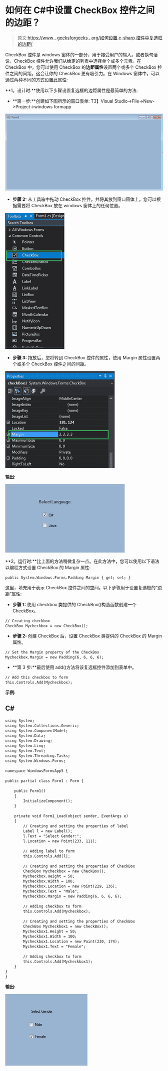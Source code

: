 # 如何在 C#中设置 CheckBox 控件之间的边距？

> 原文:[https://www . geeksforgeeks . org/如何设置 c-sharp 控件中复选框的边距/](https://www.geeksforgeeks.org/how-to-set-the-margin-between-the-checkbox-controls-in-c-sharp/)

CheckBox 控件是 windows 窗体的一部分，用于接受用户的输入。或者换句话说，CheckBox 控件允许我们从给定的列表中选择单个或多个元素。在 CheckBox 中，您可以使用 CheckBox 的**边距属性**设置两个或多个 CheckBox 控件之间的间距。这会让你的 CheckBox 更有吸引力。在 Windows 窗体中，可以通过两种不同的方式设置此属性:

**1。设计时:**使用以下步骤设置复选框的边距属性是最简单的方法:

*   **第一步:**创建如下图所示的窗口表单:
    T3】Visual Studio->File->New->Project->windows formapp

![](img/9889dfd1d09174ca813cf58170ab9cc8.png)

*   **步骤 2:** 从工具箱中拖动 CheckBox 控件，并将其放到窗口窗体上。您可以根据需要将 CheckBox 放在 windows 窗体上的任何位置。

![](img/b2eefad9eaf627dfc013a2924a1a41f0.png)

*   **步骤 3:** 拖放后，您将转到 CheckBox 控件的属性，使用 Margin 属性设置两个或多个 CheckBox 控件之间的间距。

![](img/b29a21113304f68dd8266a808cac46c3.png)

**输出:**

![](img/fdf28254746600f1e79cb703af96f878.png)

**2。运行时:**比上面的方法稍微复杂一点。在此方法中，您可以使用以下语法以编程方式设置 CheckBox 的 Margin 属性:

```
public System.Windows.Forms.Padding Margin { get; set; }
```

这里，填充用于表示 CheckBox 控件之间的空间。以下步骤用于设置复选框的“边距”属性:

*   **步骤 1:** 使用 checkbox 类提供的 CheckBox()构造函数创建一个 CheckBox。

```
// Creating checkbox
CheckBox Mycheckbox = new CheckBox();
```

*   **步骤 2:** 创建 CheckBox 后，设置 CheckBox 类提供的 CheckBox 的 Margin 属性。

```
// Set the Margin property of the CheckBox
Mycheckbox.Margin = new Padding(6, 6, 6, 6);
```

*   **第 3 步:**最后使用 add()方法将该复选框控件添加到表单中。

```
// Add this checkbox to form
this.Controls.Add(Mycheckbox);
```

**示例:**

## C#

```
using System;
using System.Collections.Generic;
using System.ComponentModel;
using System.Data;
using System.Drawing;
using System.Linq;
using System.Text;
using System.Threading.Tasks;
using System.Windows.Forms;

namespace WindowsFormsApp5 {

public partial class Form1 : Form {

    public Form1()
    {
        InitializeComponent();
    }

    private void Form1_Load(object sender, EventArgs e)
    {
        // Creating and setting the properties of label
        Label l = new Label();
        l.Text = "Select Gender:";
        l.Location = new Point(233, 111);

        // Adding label to form
        this.Controls.Add(l);

        // Creating and setting the properties of CheckBox
        CheckBox Mycheckbox = new CheckBox();
        Mycheckbox.Height = 50;
        Mycheckbox.Width = 100;
        Mycheckbox.Location = new Point(229, 136);
        Mycheckbox.Text = "Male";
        Mycheckbox.Margin = new Padding(6, 6, 6, 6);

        // Adding checkbox to form
        this.Controls.Add(Mycheckbox);

        // Creating and setting the properties of CheckBox
        CheckBox Mycheckbox1 = new CheckBox();
        Mycheckbox1.Height = 50;
        Mycheckbox1.Width = 100;
        Mycheckbox1.Location = new Point(230, 174);
        Mycheckbox1.Text = "Female";

        // Adding checkbox to form
        this.Controls.Add(Mycheckbox1);
    }
}
}
```

**输出:**

![](img/55a6e5bb2e8fa9e932c3e90db66a0a4a.png)